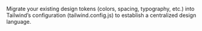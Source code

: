 Migrate your existing design tokens (colors, spacing, typography, etc.) into Tailwind’s configuration (tailwind.config.js) to establish a centralized design language.
